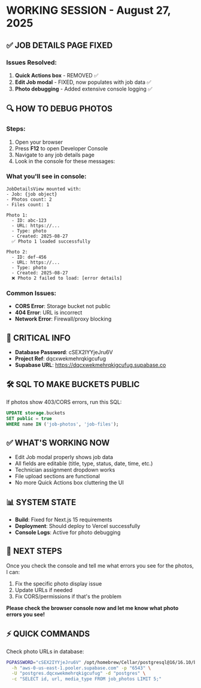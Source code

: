 # WORKING SESSION - August 27, 2025

## ✅ JOB DETAILS PAGE FIXED

### Issues Resolved:
1. **Quick Actions box** - REMOVED ✅
2. **Edit Job modal** - FIXED, now populates with job data ✅  
3. **Photo debugging** - Added extensive console logging ✅

## 🔍 HOW TO DEBUG PHOTOS

### Steps:
1. Open your browser
2. Press **F12** to open Developer Console
3. Navigate to any job details page
4. Look in the console for these messages:

### What you'll see in console:
```
JobDetailsView mounted with:
- Job: {job object}
- Photos count: 2
- Files count: 1

Photo 1:
  - ID: abc-123
  - URL: https://...
  - Type: photo
  - Created: 2025-08-27
  ✅ Photo 1 loaded successfully

Photo 2:
  - ID: def-456
  - URL: https://...
  - Type: photo
  - Created: 2025-08-27
  ❌ Photo 2 failed to load: [error details]
```

### Common Issues:
- **CORS Error**: Storage bucket not public
- **404 Error**: URL is incorrect
- **Network Error**: Firewall/proxy blocking

## 🔑 CRITICAL INFO
- **Database Password**: cSEX2IYYjeJru6V
- **Project Ref**: dqcxwekmehrqkigcufug
- **Supabase URL**: https://dqcxwekmehrqkigcufug.supabase.co

## 🛠️ SQL TO MAKE BUCKETS PUBLIC
If photos show 403/CORS errors, run this SQL:
```sql
UPDATE storage.buckets 
SET public = true 
WHERE name IN ('job-photos', 'job-files');
```

## ✅ WHAT'S WORKING NOW
- Edit Job modal properly shows job data
- All fields are editable (title, type, status, date, time, etc.)
- Technician assignment dropdown works
- File upload sections are functional
- No more Quick Actions box cluttering the UI

## 📊 SYSTEM STATE
- **Build**: Fixed for Next.js 15 requirements
- **Deployment**: Should deploy to Vercel successfully
- **Console Logs**: Active for photo debugging

## 💬 NEXT STEPS

Once you check the console and tell me what errors you see for the photos, I can:
1. Fix the specific photo display issue
2. Update URLs if needed
3. Fix CORS/permissions if that's the problem

**Please check the browser console now and let me know what photo errors you see!**

## ⚡ QUICK COMMANDS

Check photo URLs in database:
```bash
PGPASSWORD="cSEX2IYYjeJru6V" /opt/homebrew/Cellar/postgresql@16/16.10/bin/psql \
  -h "aws-0-us-east-1.pooler.supabase.com" -p "6543" \
  -U "postgres.dqcxwekmehrqkigcufug" -d "postgres" \
  -c "SELECT id, url, media_type FROM job_photos LIMIT 5;"
```
